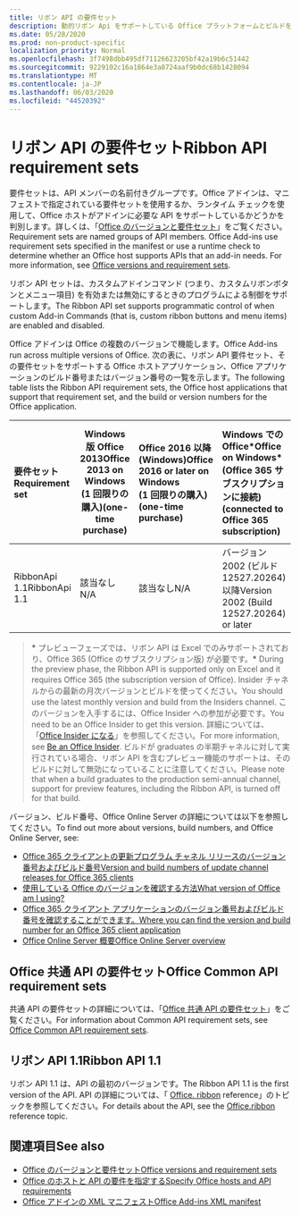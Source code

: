 ```yaml
---
title: リボン API の要件セット
description: 動的リボン Api をサポートしている Office プラットフォームとビルドを指定します。
ms.date: 05/28/2020
ms.prod: non-product-specific
localization_priority: Normal
ms.openlocfilehash: 3f7498dbb495df71126623205bf42a19b6c51442
ms.sourcegitcommit: 9229102c16a1864e3a8724aaf9b0dc68b1428094
ms.translationtype: MT
ms.contentlocale: ja-JP
ms.lasthandoff: 06/03/2020
ms.locfileid: "44520392"
---
```

# <a name="ribbon-api-requirement-sets"></a><span data-ttu-id="7d933-103">リボン API の要件セット</span><span class="sxs-lookup"><span data-stu-id="7d933-103">Ribbon API requirement sets</span></span>

<span data-ttu-id="7d933-p101">要件セットは、API メンバーの名前付きグループです。Office アドインは、マニフェストで指定されている要件セットを使用するか、ランタイム チェックを使用して、Office ホストがアドインに必要な API をサポートしているかどうかを判別します。詳しくは、「[Office のバージョンと要件セット](/office/dev/add-ins/develop/office-versions-and-requirement-sets)」をご覧ください。</span><span class="sxs-lookup"><span data-stu-id="7d933-p101">Requirement sets are named groups of API members. Office Add-ins use requirement sets specified in the manifest or use a runtime check to determine whether an Office host supports APIs that an add-in needs. For more information, see [Office versions and requirement sets](/office/dev/add-ins/develop/office-versions-and-requirement-sets).</span></span>

<span data-ttu-id="7d933-107">リボン API セットは、カスタムアドインコマンド (つまり、カスタムリボンボタンとメニュー項目) を有効または無効にするときのプログラムによる制御をサポートします。</span><span class="sxs-lookup"><span data-stu-id="7d933-107">The Ribbon API set supports programmatic control of when custom Add-in Commands (that is, custom ribbon buttons and menu items) are enabled and disabled.</span></span>

<span data-ttu-id="7d933-108">Office アドインは Office の複数のバージョンで機能します。</span><span class="sxs-lookup"><span data-stu-id="7d933-108">Office Add-ins run across multiple versions of Office.</span></span> <span data-ttu-id="7d933-109">次の表に、リボン API 要件セット、その要件セットをサポートする Office ホストアプリケーション、Office アプリケーションのビルド番号またはバージョン番号の一覧を示します。</span><span class="sxs-lookup"><span data-stu-id="7d933-109">The following table lists the Ribbon API requirement sets, the Office host applications that support that requirement set, and the build or version numbers for the Office application.</span></span>

|  <span data-ttu-id="7d933-110">要件セット</span><span class="sxs-lookup"><span data-stu-id="7d933-110">Requirement set</span></span>  | <span data-ttu-id="7d933-111">Windows 版 Office 2013</span><span class="sxs-lookup"><span data-stu-id="7d933-111">Office 2013 on Windows</span></span><br><span data-ttu-id="7d933-112">(1 回限りの購入)</span><span class="sxs-lookup"><span data-stu-id="7d933-112">(one-time purchase)</span></span> | <span data-ttu-id="7d933-113">Office 2016 以降 (Windows)</span><span class="sxs-lookup"><span data-stu-id="7d933-113">Office 2016 or later on Windows</span></span><br><span data-ttu-id="7d933-114">(1 回限りの購入)</span><span class="sxs-lookup"><span data-stu-id="7d933-114">(one-time purchase)</span></span>   | <span data-ttu-id="7d933-115">Windows での Office\*</span><span class="sxs-lookup"><span data-stu-id="7d933-115">Office on Windows\*</span></span><br><span data-ttu-id="7d933-116">(Office 365 サブスクリプションに接続)</span><span class="sxs-lookup"><span data-stu-id="7d933-116">(connected to Office 365 subscription)</span></span> |  <span data-ttu-id="7d933-117">Office on iPad</span><span class="sxs-lookup"><span data-stu-id="7d933-117">Office on iPad</span></span><br><span data-ttu-id="7d933-118">(Office 365 サブスクリプションに接続済み)</span><span class="sxs-lookup"><span data-stu-id="7d933-118">(connected to Office 365 subscription)</span></span>  |  <span data-ttu-id="7d933-119">Office on Mac\*</span><span class="sxs-lookup"><span data-stu-id="7d933-119">Office on Mac\*</span></span><br><span data-ttu-id="7d933-120">(Office 365 サブスクリプションに接続済み)</span><span class="sxs-lookup"><span data-stu-id="7d933-120">(connected to Office 365 subscription)</span></span>  | <span data-ttu-id="7d933-121">Office on the web\*</span><span class="sxs-lookup"><span data-stu-id="7d933-121">Office on the web\*</span></span>  |  <span data-ttu-id="7d933-122">Office Online Server</span><span class="sxs-lookup"><span data-stu-id="7d933-122">Office Online Server</span></span>  |
|:-----|-----|:-----|:-----|:-----|:-----|:-----|:-----|
| <span data-ttu-id="7d933-123">RibbonApi 1.1</span><span class="sxs-lookup"><span data-stu-id="7d933-123">RibbonApi 1.1</span></span>  | <span data-ttu-id="7d933-124">該当なし</span><span class="sxs-lookup"><span data-stu-id="7d933-124">N/A</span></span> | <span data-ttu-id="7d933-125">該当なし</span><span class="sxs-lookup"><span data-stu-id="7d933-125">N/A</span></span> | <span data-ttu-id="7d933-126">バージョン 2002 (ビルド 12527.20264) 以降</span><span class="sxs-lookup"><span data-stu-id="7d933-126">Version 2002 (Build 12527.20264) or later</span></span> | <span data-ttu-id="7d933-127">16.38 以降</span><span class="sxs-lookup"><span data-stu-id="7d933-127">16.38 or later</span></span> | <span data-ttu-id="7d933-128">該当なし</span><span class="sxs-lookup"><span data-stu-id="7d933-128">N/A</span></span> | <span data-ttu-id="7d933-129">2020 年 2 月</span><span class="sxs-lookup"><span data-stu-id="7d933-129">February 2020</span></span> | <span data-ttu-id="7d933-130">該当なし</span><span class="sxs-lookup"><span data-stu-id="7d933-130">N/A</span></span>|

> <span data-ttu-id="7d933-131">**&#42;** プレビューフェーズでは、リボン API は Excel でのみサポートされており、Office 365 (Office のサブスクリプション版) が必要です。</span><span class="sxs-lookup"><span data-stu-id="7d933-131">**&#42;** During the preview phase, the Ribbon API is supported only on Excel and it requires Office 365 (the subscription version of Office).</span></span> <span data-ttu-id="7d933-132">Insider チャネルからの最新の月次バージョンとビルドを使ってください。</span><span class="sxs-lookup"><span data-stu-id="7d933-132">You should use the latest monthly version and build from the Insiders channel.</span></span> <span data-ttu-id="7d933-133">このバージョンを入手するには、Office Insider への参加が必要です。</span><span class="sxs-lookup"><span data-stu-id="7d933-133">You need to be an Office Insider to get this version.</span></span> <span data-ttu-id="7d933-134">詳細については、「[Office Insider になる](https://products.office.com/office-insider?tab=tab-1)」を参照してください。</span><span class="sxs-lookup"><span data-stu-id="7d933-134">For more information, see [Be an Office Insider](https://products.office.com/office-insider?tab=tab-1).</span></span> <span data-ttu-id="7d933-135">ビルドが graduates の半期チャネルに対して実行されている場合、リボン API を含むプレビュー機能のサポートは、そのビルドに対して無効になっていることに注意してください。</span><span class="sxs-lookup"><span data-stu-id="7d933-135">Please note that when a build graduates to the production semi-annual channel, support for preview features, including the Ribbon API, is turned off for that build.</span></span>

<span data-ttu-id="7d933-136">バージョン、ビルド番号、Office Online Server の詳細については以下を参照してください。</span><span class="sxs-lookup"><span data-stu-id="7d933-136">To find out more about versions, build numbers, and Office Online Server, see:</span></span>

- [<span data-ttu-id="7d933-137">Office 365 クライアントの更新プログラム チャネル リリースのバージョン番号およびビルド番号</span><span class="sxs-lookup"><span data-stu-id="7d933-137">Version and build numbers of update channel releases for Office 365 clients</span></span>](https://support.office.com/article/version-and-build-numbers-of-update-channel-releases-ae942449-1fca-4484-898b-a933ea23def7)
- [<span data-ttu-id="7d933-138">使用している Office のバージョンを確認する方法</span><span class="sxs-lookup"><span data-stu-id="7d933-138">What version of Office am I using?</span></span>](https://support.office.com/article/What-version-of-Office-am-I-using-932788b8-a3ce-44bf-bb09-e334518b8b19)
- [<span data-ttu-id="7d933-139">Office 365 クライアント アプリケーションのバージョン番号およびビルド番号を確認することができます。</span><span class="sxs-lookup"><span data-stu-id="7d933-139">Where you can find the version and build number for an Office 365 client application</span></span>](https://support.office.com/article/version-and-build-numbers-of-update-channel-releases-ae942449-1fca-4484-898b-a933ea23def7)
- [<span data-ttu-id="7d933-140">Office Online Server 概要</span><span class="sxs-lookup"><span data-stu-id="7d933-140">Office Online Server overview</span></span>](/officeonlineserver/office-online-server-overview)

## <a name="office-common-api-requirement-sets"></a><span data-ttu-id="7d933-141">Office 共通 API の要件セット</span><span class="sxs-lookup"><span data-stu-id="7d933-141">Office Common API requirement sets</span></span>

<span data-ttu-id="7d933-142">共通 API の要件セットの詳細については、「[Office 共通 API の要件セット](office-add-in-requirement-sets.md)」をご覧ください。</span><span class="sxs-lookup"><span data-stu-id="7d933-142">For information about Common API requirement sets, see [Office Common API requirement sets](office-add-in-requirement-sets.md).</span></span>

## <a name="ribbon-api-11"></a><span data-ttu-id="7d933-143">リボン API 1.1</span><span class="sxs-lookup"><span data-stu-id="7d933-143">Ribbon API 1.1</span></span>

<span data-ttu-id="7d933-144">リボン API 1.1 は、API の最初のバージョンです。</span><span class="sxs-lookup"><span data-stu-id="7d933-144">The Ribbon API 1.1 is the first version of the API.</span></span> <span data-ttu-id="7d933-145">API の詳細については、「 [Office. ribbon](/javascript/api/office/office.ribbon) reference」のトピックを参照してください。</span><span class="sxs-lookup"><span data-stu-id="7d933-145">For details about the API, see the [Office.ribbon ](/javascript/api/office/office.ribbon) reference topic.</span></span>

## <a name="see-also"></a><span data-ttu-id="7d933-146">関連項目</span><span class="sxs-lookup"><span data-stu-id="7d933-146">See also</span></span>

- [<span data-ttu-id="7d933-147">Office のバージョンと要件セット</span><span class="sxs-lookup"><span data-stu-id="7d933-147">Office versions and requirement sets</span></span>](/office/dev/add-ins/develop/office-versions-and-requirement-sets)
- [<span data-ttu-id="7d933-148">Office のホストと API の要件を指定する</span><span class="sxs-lookup"><span data-stu-id="7d933-148">Specify Office hosts and API requirements</span></span>](/office/dev/add-ins/develop/specify-office-hosts-and-api-requirements)
- [<span data-ttu-id="7d933-149">Office アドインの XML マニフェスト</span><span class="sxs-lookup"><span data-stu-id="7d933-149">Office Add-ins XML manifest</span></span>](/office/dev/add-ins/develop/add-in-manifests)
